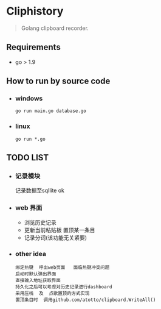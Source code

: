 # Cliphistory
> Golang clipboard recorder. 


## Requirements
- go > 1.9

## How to run by source code

- ### windows
    ```
    go run main.go database.go
    ```

- ### linux
    ```
    go run *.go
    ```

## TODO LIST
- ### 记录模块
    记录数据至sqllite  ok

- ### web 界面
    - 浏览历史记录
    - 更新当前粘贴板  置顶某一条目
    - 记录分词(该功能无关紧要)
    
- ### other idea
    ```
    绑定热键  呼出web页面   面临热键冲突问题  
    启动时默认弹出界面
    直接输入地址获取界面
    持久化之后可以考虑对历史记录进行dashboard
    采用压栈  及  点歌置顶的方式实现
    置顶条目时  调用github.com/atotto/clipboard.WriteAll()
    ```
